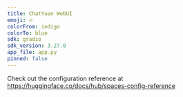 ```yaml
---
title: ChatYuan WebUI
emoji: 🔥
colorFrom: indigo
colorTo: blue
sdk: gradio
sdk_version: 3.27.0
app_file: app.py
pinned: false
---
```


Check out the configuration reference at https://huggingface.co/docs/hub/spaces-config-reference
